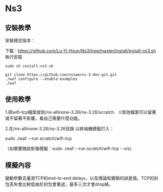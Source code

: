 # Ns3
## 安裝教學
安裝穩定版本：

下載：https://github.com/Lu-Yi-Hsun/Ns3/tree/master/install/install-ns3.sh
執行安裝
```
sudo sh install-ns3.sh
```


```
git clone https://github.com/nsnam/ns-3-dev-git.git
./waf configure --enable-examples
./waf

```

## 使用教學


1.把wifi-tcp檔案放到/ns-allinone-3.26/ns-3.26/scratch.   //其他檔案可以留著或不留著不影響，看自己需要什麼功能。

2.在/ns-allinone-3.26/ns-3.26目錄 以終端機模擬打入：

sudo ./waf --run scratch/wifi-tcp 

（如果要開啟影像模擬：sudo ./waf --run scratch/wifi-tcp --vis）



## 模擬內容
變動參數去量測TCP的end-to-end delays，以及理論和實驗的誤差值。TCP的封包丟失會比較低由於封包會重送，最多三次才會drop掉。

